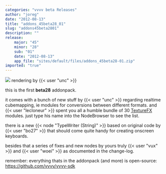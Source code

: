 ```yaml
---
categories: "vvvv beta Releases"
author: "joreg"
date: "2012-08-13"
title: "addons_45beta28_01"
slug: "addons45beta2801"
description: ""
release: 
    major: "45"
    minor: "28"
    sub: "01"
    date: "2012-08-13"
    app_file: "sites/default/files/addons_45beta28-01.zip"
imported: "true"
---
```



![](screen-DirectX%20Renderer.png) 
rendering by {{< user "unc" >}}

this is the first **beta28** addonpack. 

it comes with a bunch of new stuff by {{< user "unc" >}} regarding realtime cubemapping, ie modules for conversions between different formats. and {{< user "lecloneur" >}} spent you all a humble bundle of 30 [TextureFX](https://betadocs.vvvv.org/topics/graphics/direct3d-9/texture/video-effects-(texturefx).html) modules. just type his name into the NodeBrowser to see the list.

there is a new {{< node "TypeWriter (String)" >}} based on original code by {{< user "bo27" >}} that should come quite handy for creating onscreen keyboards.

besides that a series of fixes and new nodes by yours truly {{< user "vux" >}} and {{< user "woei" >}} as documented in the change-log.

remember: everything thats in the addonpack (and more) is open-source: https://github.com/vvvv/vvvv-sdk

